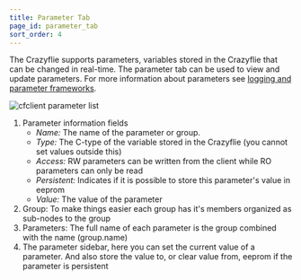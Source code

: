 ```yaml
---
title: Parameter Tab
page_id: parameter_tab
sort_order: 4
---
```


The Crazyflie supports parameters, variables stored in the Crazyflie
that can be changed in real-time. The parameter tab can be used to view
and update parameters. For more information about parameters see
[logging and parameter frameworks](https://www.bitcraze.io/documentation/repository/crazyflie-firmware/master/userguides/logparam/).

![cfclient parameter list](/docs/images/cfclient_param.png)

1.  Parameter information fields
       * *Name:* The name of the parameter or group.
       * *Type:* The C-type of the variable stored in the Crazyflie (you cannot set values outside this)
       * *Access:* RW parameters can be written from the client while RO parameters can only be read
       * *Persistent:* Indicates if it is possible to store this parameter's value in eeprom
       * *Value:* The value of the parameter
2. Group: To make things easier each group has it's members organized as sub-nodes to the group
3. Parameters: The full name of each parameter is the group combined with the name (group.name)
4. The parameter sidebar, here you can set the current value of a parameter. And also store the value to, or clear value from, eeprom if the parameter is persistent
